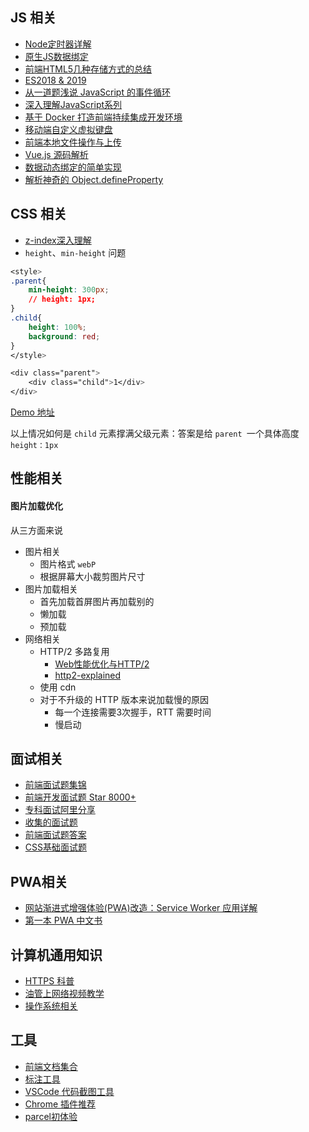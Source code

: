 ## JS 相关

- [Node定时器详解](http://www.ruanyifeng.com/blog/2018/02/node-event-loop.html)
- [原生JS数据绑定](https://mp.weixin.qq.com/s?__biz=MjM5MTA1MjAxMQ==&mid=2651227803&idx=1&sn=aa90993cf4711f99f6f8203cf2fb4e6b&chksm=bd495f1f8a3ed60972c9f8e66c8405265ec3b86c128ba44ede405872d758642d0c5286e60502&mpshare=1&scene=1&srcid=0224bSSD795JDR60ZynlFPfr#rd)
- [前端HTML5几种存储方式的总结](https://mp.weixin.qq.com/s?__biz=MzIzNTU2ODM4Mw==&mid=2247485935&idx=1&sn=b3faae7b8e21c4ff296d64b4dfaaeb58&chksm=e8e4647fdf93ed696db04e9b0dbd4fe1a06df6221ea1c2ede19ce1baf91d911be14110516d3b&mpshare=1&scene=1&srcid=02242xNs4l2IA16v4qOcJPA6#rd)
- [ES2018 & 2019](http://exploringjs.com/es2018-es2019/toc.html)
- [从一道题浅说 JavaScript 的事件循环](https://github.com/dwqs/blog/issues/61)
- [深入理解JavaScript系列](http://www.cnblogs.com/TomXu/archive/2011/12/15/2288411.html)
- [基于 Docker 打造前端持续集成开发环境](https://juejin.im/post/5a142d7b6fb9a0451170c2c7)
- [移动端自定义虚拟键盘](https://juejin.im/post/5a44c5eef265da432d2868f6)
- [前端本地文件操作与上传](https://juejin.im/post/5a193b4bf265da43052e528a)
- [Vue.js 源码解析](https://github.com/answershuto/learnVue)
- [数据动态绑定的简单实现](https://zhuanlan.zhihu.com/p/25003235?refer=e-mill)
- [解析神奇的 Object.defineProperty](https://segmentfault.com/a/1190000004346467)

## CSS 相关

- [z-index深入理解](https://zhuanlan.zhihu.com/p/33984503)
- `height`、`min-height` 问题
    
```CSS
<style>
.parent{
	min-height: 300px;
    // height: 1px;
}
.child{
	height: 100%;
	background: red;
}
</style>

<div class="parent">
    <div class="child">1</div>
</div>
```
    
[Demo 地址](https://codepen.io/wangerxiao/pen/EQgqzr)

以上情况如何是 `child` 元素撑满父级元素：答案是给 `parent `一个具体高度 `height：1px`


## 性能相关

#### 图片加载优化

从三方面来说

- 图片相关
    - 图片格式 `webP`
    - 根据屏幕大小裁剪图片尺寸
- 图片加载相关
    - 首先加载首屏图片再加载别的
    - 懒加载
    - 预加载
- 网络相关
    - HTTP/2 多路复用
        - [Web性能优化与HTTP/2
](https://www.kancloud.cn/digest/web-performance-http2/74817)
        - [http2-explained](https://github.com/bagder/http2-explained/tree/master/zh)
    - 使用 cdn
    - 对于不升级的 HTTP 版本来说加载慢的原因
        - 每一个连接需要3次握手，RTT 需要时间
        - 慢启动
    
## 面试相关

- [前端面试题集锦](https://fe.padding.me/#/)
- [前端开发面试题 Star 8000+](https://github.com/markyun/My-blog/tree/master/Front-end-Developer-Questions/Questions-and-Answers)
- [专科面试阿里分享](https://juejin.im/post/5a92c23b5188257a6b06110b)
- [收集的面试题](https://github.com/calabash519/interview-questions)
- [前端面试题答案](https://github.com/yangshun/front-end-interview-handbook)
- [CSS基础面试题](https://funteas.com/topic/5a8f1a74f7f37aa60a177d86)

## PWA相关

- [网站渐进式增强体验(PWA)改造：Service Worker 应用详解
](https://lzw.me/a/pwa-service-worker.html)
- [第一本 PWA 中文书](https://github.com/SangKa/PWA-Book-CN)

## 计算机通用知识

- [HTTPS 科普](https://juejin.im/entry/5a8f5fd06fb9a06340522087)
- [油管上网络视频教学](https://www.youtube.com/user/eaterbc/playlists)
- [操作系统相关](https://pdos.csail.mit.edu/6.828/2012/schedule.html)

## 工具

- [前端文档集合](https://www.docschina.org/home/doc)
- [标注工具](http://www.biaonimeia.com/)
- [VSCode 代码截图工具](https://github.com/octref/polacode)
- [Chrome 插件推荐](https://funteas.com/topic/5a9461649a2833b84c481b3b)
- [parcel初体验](https://github.com/cheerylong/parcelCase)

